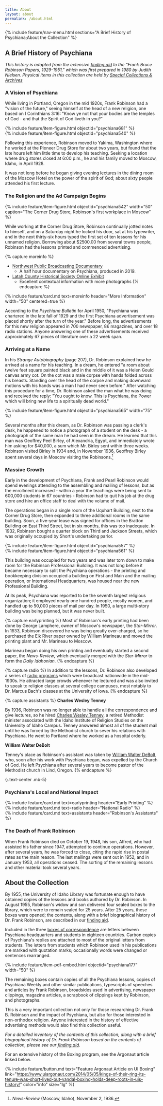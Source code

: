 ```yaml
---
title: About
layout: about
permalink: /about.html
---
```


{% include feature/nav-menu.html sections="A Brief History of Psychiana;About the Collection" %}

## A Brief History of Psychiana

*This history is adapted from the extensive [finding aid](http://archiveswest.orbiscascade.org/ark:/80444/xv97133/op=fstyle.aspx?t=k&q=) to the "Frank Bruce Robinson Papers, 1929-1951," which was first prepared in 1980 by Judith Nielsen. Physical items in this collection are held by [Special Collections & Archives](https://www.lib.uidaho.edu/special-collections/)*

### A Vision of Psychiana

While living in Portland, Oregon in the mid 1920s, Frank Robinson had a "vision of the future," seeing himself at the head of a new religion, one based on I Corinthians 3:16: "Know ye not that your bodies are the temples of God - and that the Spirit of God liveth in you?" 

<div class="row">
<div class="col-md-6">{% include feature/item-figure.html objectid="psychiana681" %}</div>
<div class="col-md-6">{% include feature/item-figure.html objectid="psychiana540" %}</div>
</div>

Following this experience, Robinson moved to Yakima, Washington where he worked at the Pioneer Drug Store for about two years, but found that the late hours left him little time to develop his teaching. Seeking a location where drug stores closed at 6:00 p.m., he and his family moved to Moscow, Idaho, in April 1928. 

It was not long before he began giving evening lectures in the dining room of the Moscow Hotel on the power of the spirit of God; about sixty people attended his first lecture.


### The Religion and the Ad Campaign Begins

{% include feature/item-figure.html objectid="psychiana542" width="50" caption="The Corner Drug Store, Robinson's first workplace in Moscow" %}

While working at the Corner Drug Store, Robinson continually jotted notes to himself, and on a Saturday night he locked his door, sat at his typewriter, and in the next thirty-six hours typed the first set of ten lessons for his unnamed religion. Borrowing about $2500.00 from several towns people, Robinson had the lessons printed and commenced advertising. 

{% capture moreinfo %}
- [Northwest Public Broadcasting Documentary](https://www.pbs.org/video/idahos-mail-order-messiah-gytws3/)
    - A half hour documentary on Psychiana, produced in 2019.
- [Latah County Historical Society Online Exhibit](https://artsandculture.google.com/exhibit/psychiana-moscow-idaho-s-mail-order-religion-latah-county-historical-society/jwIS65lUkTrHJA?hl=en) 
    - Excellent contextual information with more photographs
{% endcapture %}

{% include feature/card.md text=moreinfo header="More Information" width="50" centered=true %}

According to the *Psychiana Bulletin* for April 1950, "Psychiana was chartered in the late fall of 1929 and the first Psychiana advertisement was placed shortly after the turn of the year." Before long, the advertisements for this new religion appeared in 700 newspaper, 86 magazines, and over 18 radio stations. Anyone answering one of these advertisements received approximately 67 pieces of literature over a 22 week span. 

### Arriving at a Name

In his *Strange Autobiography* (page 207), Dr. Robinson explained how he arrived at a name for his teaching. In a dream, he entered "a room about twelve feet square painted black and in the middle of it was a Helen Gould canvas army cot. On the cot was a male corpse with hands folded across his breasts. Standing over the head of the corpse and making downward motions with his hands was a man I had never seen before." After watching this procedure for a time, Dr. Robinson asked the man what he was doing and received the reply: "You ought to know. This is Psychiana, the Power which will bring new life to a spiritually dead world." 

{% include feature/item-figure.html objectid="psychiana565" width="75" %}

Several months after this dream, as Dr. Robinson was passing a clerk's desk, he happened to notice a photograph of a student on the desk - a photograph of the same man he had seen in the dream. He learned that this man was Geoffrey Peel Birley, of Alexandria, Egypt, and immediately wrote him asking for $40,000, a sum which Mr. Birley sent within three weeks.
Robinson visited Birley in 1934 and, in November 1936, Geoffrey Birley spent several days in Moscow visiting the Robinsons.[^1]

### Massive Growth

Early in the development of Psychiana, Frank and Pearl Robinson would spend evenings attending to the assembling and mailing of lessons, but as the enrollment increased - within a year the teachings were being sent to 600,000 students in 67 countries - Robinson had to quit his job at the drug store and hire an office staff to deal with the volume of mail. 

The operations began in a single room of the Uquhart Building, next to the Corner Drug Store, then expanded to three additional rooms in the same building. Soon, a five-year lease was signed for offices in the Bratton Building on East Third Street, but in six months, this was too inadequate. In 1932, Robinson bought a quarter block on Third and Jackson Streets, which was originally occupied by Short's undertaking parlor. 

<div class="row">
<div class="col-md-6">{% include feature/item-figure.html objectid="psychiana557" %}</div>
<div class="col-md-6">{% include feature/item-figure.html objectid="psychiana561" %}</div>
</div>


This building was occupied for two years and was later torn down to make room for the Robinson Professional Building. It was not long before it became necessary to split the Psychiana operations - the printing and bookkeeping division occupied a building on First and Main and the mailing operation, or International Headquarters, was housed near the new Professional Building. 

At its peak, Psychiana was reported to be the seventh largest religious organization; it employed nearly one hundred people, mostly women, and handled up to 50,000 pieces of mail per day. In 1950, a large multi-story building was being planned, but it was never built.

{% capture earlyprinting %}
Most of Robinson's early printing had been done by George Lamphere, owner of Moscow's newspaper, the *Star-Mirror*. In 1933, Robinson discovered he was being greatly over-charged, so he purchased the Elk River paper owned by William Marineau and moved the printing plant and Mr. Marineau to Moscow. 

Marineau began doing his own printing and eventually started a second paper, the *News-Review*, which eventually merged with the *Star-Mirror* to form the *Daily Idahonian*.
{% endcapture %}

{% capture radio %}
In addition to the lessons, Dr. Robinson also developed a series of [radio programs](browse.html#mp3) which were broadcast nationwide in the mid-1930s. He attracted large crowds whenever he lectured and was also invited to speak to religion classes at several college campuses, most notably to Dr. Marcus Bach's classes at the University of Iowa.
{% endcapture %}

{% capture assistants %}
**Charles Wesley Tenney**

By 1936, Robinson was no longer able to handle all the correspondence and give lectures, so he hired [Charles Wesley Tenney](browse.html#tenney), a retired Methodist minister associated with the Idaho Institute of Religion Studies on the University of Idaho Campus. Tenney answered almost all of the student mail until he was forced by the Methodist church to sever his relations with Psychiana. He went to Portland where he worked as a hospital orderly. 

**William Walter DeBolt**

Tenney's place as Robinson's assistant was taken by [William Walter DeBolt](browse.html#debolt), who, soon after his work with Psychiana began, was expelled by the Church of God. He left Psychiana after several years to become pastor of the Methodist church in Lind, Oregon.
{% endcapture %}

{:.text-center .mb-5}
### Psychiana's Local and National Impact

<div class="row">
<div class="col-md-4">{% include feature/card.md text=earlyprinting header="Early Printing" %}</div>
<div class="col-md-4">{% include feature/card.md text=radio header="National Radio" %}</div>
<div class="col-md-4">{% include feature/card.md text=assistants header="Robinson's Assistants" %}</div>
</div>

### The Death of Frank Robinson

When Frank Robinson died on October 19, 1948, his son, Alfred, who had assisted his father since 1947, attempted to continue operations. However, after several years, he was forced to close, citing the rapid rise in postal rates as the main reason. The last mailings were sent out in 1952, and in January 1953, all operations ceased. The sorting of the remaining lessons and other material took several years. 


## About the Collection

By 1955, the University of Idaho Library was fortunate enough to have obtained copies of the lessons and books authored by Dr. Robinson. In August 1955, Robinson's widow and son delivered four sealed boxes to the library, which were to remain sealed for 25 years. After 25 years, these boxes were opened; the contents, along with a brief biographical history of Dr. Frank Robinson, are described in our [finding aid](http://archiveswest.orbiscascade.org/ark:/80444/xv97133/op=fstyle.aspx?t=k&q=).

Included in the three [boxes of correspondence](browse.html#student%20correspondence) are letters between Psychiana headquarters and students in eighteen countries. Carbon copies of Psychiana's replies are attached to most of the original letters from students. The letters from students which Robinson used in his publications are marked with quotation marks; occasionally words were changed or sentences rearranged.

{% include feature/item-pdf-embed.html objectid="psychiana177" width="50" %}

The remaining boxes contain copies of all the Psychiana lessons, copies of Psychiana Weekly and other similar publications, typescripts of speeches and articles by Frank Robinson, broadsides used in advertising, newspaper clippings, magazine articles, a scrapbook of clippings kept by Robinson, and photographs.

This is a very important collection not only for those researching Dr. Frank B. Robinson and the impact of Psychiana, but also for those interested in non-orthodox religion. Anyone interested in the history of effective advertising methods would also find this collection useful.

*For a detailed inventory of the contents of this collection, along with a brief biographical history of Dr. Frank Robinson based on the contents of collection, please see our [finding aid](http://archiveswest.orbiscascade.org/ark:/80444/xv97133/op=fstyle.aspx?t=k&q=).*

[^1]: *News-Review* (Moscow, Idaho), November 2, 1936.

For an extensive history of the Boxing program, see the Argonaut article linked below. 

{% include feature/button.md text="Feature Argonaut Article on UI Boxing" link="https://www.uiargonaut.com/2014/05/05/kings-of-their-ring-its-tenure-was-short-lived-but-vandal-boxing-holds-deep-roots-in-uis-history/" color="info" size="lg" %}


<div class="clearfix"></div>


